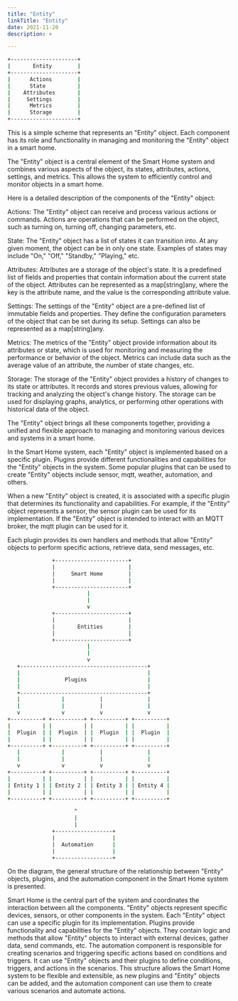 ```yaml
---
title: "Entity"
linkTitle: "Entity"
date: 2021-11-20
description: >

---
```



```bash
+---------------------+
|       Entity        |
+---------------------+
|      Actions        |
|      State          |
|    Attributes       |
|     Settings        |
|      Metrics        |
|      Storage        |
+---------------------+
```

This is a simple scheme that represents an "Entity" object. Each component has its role and functionality in managing and monitoring the "Entity" object in a smart home.

The "Entity" object is a central element of the Smart Home system and combines various aspects of the object, its states, attributes, actions, settings, and metrics. This allows the system to efficiently control and monitor objects in a smart home.

Here is a detailed description of the components of the "Entity" object:

Actions: The "Entity" object can receive and process various actions or commands. Actions are operations that can be performed on the object, such as turning on, turning off, changing parameters, etc.

State: The "Entity" object has a list of states it can transition into. At any given moment, the object can be in only one state. Examples of states may include "On," "Off," "Standby," "Playing," etc.

Attributes: Attributes are a storage of the object's state. It is a predefined list of fields and properties that contain information about the current state of the object. Attributes can be represented as a map[string]any, where the key is the attribute name, and the value is the corresponding attribute value.

Settings: The settings of the "Entity" object are a pre-defined list of immutable fields and properties. They define the configuration parameters of the object that can be set during its setup. Settings can also be represented as a map[string]any.

Metrics: The metrics of the "Entity" object provide information about its attributes or state, which is used for monitoring and measuring the performance or behavior of the object. Metrics can include data such as the average value of an attribute, the number of state changes, etc.

Storage: The storage of the "Entity" object provides a history of changes to its state or attributes. It records and stores previous values, allowing for tracking and analyzing the object's change history. The storage can be used for displaying graphs, analytics, or performing other operations with historical data of the object.

The "Entity" object brings all these components together, providing a unified and flexible approach to managing and monitoring various devices and systems in a smart home.

In the Smart Home system, each "Entity" object is implemented based on a specific plugin. Plugins provide different functionalities and capabilities for the "Entity" objects in the system. Some popular plugins that can be used to create "Entity" objects include sensor, mqtt, weather, automation, and others.

When a new "Entity" object is created, it is associated with a specific plugin that determines its functionality and capabilities. For example, if the "Entity" object represents a sensor, the sensor plugin can be used for its implementation. If the "Entity" object is intended to interact with an MQTT broker, the mqtt plugin can be used for it.

Each plugin provides its own handlers and methods that allow "Entity" objects to perform specific actions, retrieve data, send messages, etc.

```bash
              +-----------------------+
              |                       |
              |     Smart Home        |
              |                       |
              +-----------------------+
                         |
                         |
                         v
              +-----------------------+
              |                       |
              |       Entities        |
              |                       |
              +-----------------------+
                         |
                         |
                         v
   +----------------------------------------+
   |                                        |
   |              Plugins                   |
   |                                        |
   +----------------------------------------+
   |             |           |              |
   |             |           |              |
   v             v           v              v
+----------+ +----------+ +----------+ +----------+
|          | |          | |          | |          |
|  Plugin  | |  Plugin  | |  Plugin  | |  Plugin  |
|          | |          | |          | |          |
+----------+ +----------+ +----------+ +----------+
   |             |           |              |
   |             |           |              |
   v             v           v              v
+----------+ +----------+ +----------+ +----------+
|          | |          | |          | |          |
| Entity 1 | | Entity 2 | | Entity 3 | | Entity 4 |
|          | |          | |          | |          |
+----------+ +----------+ +----------+ +----------+

                     ^
                     |
                     |
              +------------------+
              |                  |
              |  Automation      |
              |                  |
              +------------------+
```

On the diagram, the general structure of the relationship between "Entity" objects, plugins, and the automation component in the Smart Home system is presented.

Smart Home is the central part of the system and coordinates the interaction between all the components.
"Entity" objects represent specific devices, sensors, or other components in the system. Each "Entity" object can use a specific plugin for its implementation.
Plugins provide functionality and capabilities for the "Entity" objects. They contain logic and methods that allow "Entity" objects to interact with external devices, gather data, send commands, etc.
The automation component is responsible for creating scenarios and triggering specific actions based on conditions and triggers. It can use "Entity" objects and their plugins to define conditions, triggers, and actions in the scenarios.
This structure allows the Smart Home system to be flexible and extensible, as new plugins and "Entity" objects can be added, and the automation component can use them to create various scenarios and automate actions.

